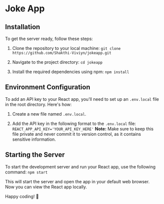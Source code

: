 # Joke App

## Installation

To get the server ready, follow these steps:

1. Clone the repository to your local machine:
```git clone https://github.com/Shakthi-Viviyn/jokeapp.git```

2. Navigate to the project directory:
```cd jokeapp```

3. Install the required dependencies using npm:
```npm install```


## Environment Configuration

To add an API key to your React app, you'll need to set up an `.env.local` file in the root directory. Here's how:

1. Create a new file named `.env.local`.

2. Add the API key in the following format to the `.env.local` file:
```REACT_APP_API_KEY='YOUR_API_KEY_HERE'```
**Note:** Make sure to keep this file private  and never commit it to version control, as it contains sensitive information.

 ## Starting the Server 
 To start the development server and run your React app, use the following command:
```npm start```


This will start the server and open the app in your default web browser. Now you can view the React app locally.

Happy coding! :rocket:
